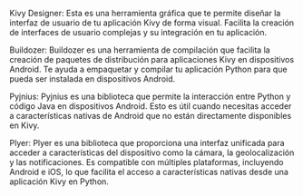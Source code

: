 Kivy Designer: Esta es una herramienta gráfica que te permite diseñar la interfaz de usuario de tu aplicación Kivy de forma visual. Facilita la creación de interfaces de usuario complejas y su integración en tu aplicación.

Buildozer: Buildozer es una herramienta de compilación que facilita la creación de paquetes de distribución para aplicaciones Kivy en dispositivos Android. Te ayuda a empaquetar y compilar tu aplicación Python para que pueda ser instalada en dispositivos Android.

Pyjnius: Pyjnius es una biblioteca que permite la interacción entre Python y código Java en dispositivos Android. Esto es útil cuando necesitas acceder a características nativas de Android que no están directamente disponibles en Kivy.

Plyer: Plyer es una biblioteca que proporciona una interfaz unificada para acceder a características del dispositivo como la cámara, la geolocalización y las notificaciones. Es compatible con múltiples plataformas, incluyendo Android e iOS, lo que facilita el acceso a características nativas desde una aplicación Kivy en Python.